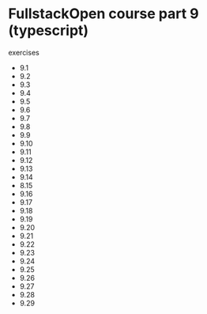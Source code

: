 # FullstackOpen course part 9 (typescript)

exercises

- 9.1
- 9.2
- 9.3
- 9.4
- 9.5
- 9.6
- 9.7
- 9.8
- 9.9
- 9.10
- 9.11
- 9.12
- 9.13
- 9.14
- 8.15
- 9.16
- 9.17
- 9.18
- 9.19
- 9.20
- 9.21
- 9.22
- 9.23
- 9.24
- 9.25
- 9.26
- 9.27
- 9.28
- 9.29
